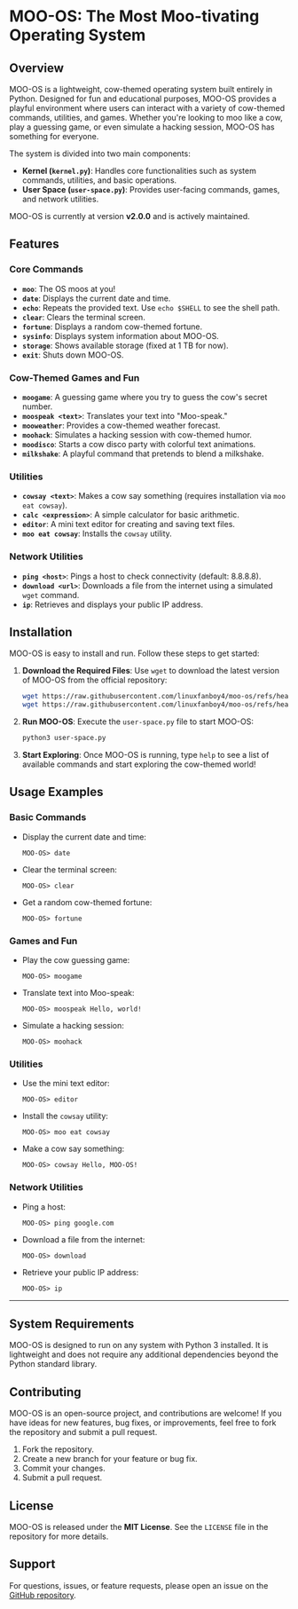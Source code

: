 # MOO-OS: The Most Moo-tivating Operating System

## Overview

MOO-OS is a lightweight, cow-themed operating system built entirely in Python. Designed for fun and educational purposes, MOO-OS provides a playful environment where users can interact with a variety of cow-themed commands, utilities, and games. Whether you're looking to moo like a cow, play a guessing game, or even simulate a hacking session, MOO-OS has something for everyone.

The system is divided into two main components:
- **Kernel (`kernel.py`)**: Handles core functionalities such as system commands, utilities, and basic operations.
- **User Space (`user-space.py`)**: Provides user-facing commands, games, and network utilities.

MOO-OS is currently at version **v2.0.0** and is actively maintained.

## Features

### Core Commands
- **`moo`**: The OS moos at you!
- **`date`**: Displays the current date and time.
- **`echo`**: Repeats the provided text. Use `echo $SHELL` to see the shell path.
- **`clear`**: Clears the terminal screen.
- **`fortune`**: Displays a random cow-themed fortune.
- **`sysinfo`**: Displays system information about MOO-OS.
- **`storage`**: Shows available storage (fixed at 1 TB for now).
- **`exit`**: Shuts down MOO-OS.

### Cow-Themed Games and Fun
- **`moogame`**: A guessing game where you try to guess the cow's secret number.
- **`moospeak <text>`**: Translates your text into "Moo-speak."
- **`mooweather`**: Provides a cow-themed weather forecast.
- **`moohack`**: Simulates a hacking session with cow-themed humor.
- **`moodisco`**: Starts a cow disco party with colorful text animations.
- **`milkshake`**: A playful command that pretends to blend a milkshake.

### Utilities
- **`cowsay <text>`**: Makes a cow say something (requires installation via `moo eat cowsay`).
- **`calc <expression>`**: A simple calculator for basic arithmetic.
- **`editor`**: A mini text editor for creating and saving text files.
- **`moo eat cowsay`**: Installs the `cowsay` utility.

### Network Utilities
- **`ping <host>`**: Pings a host to check connectivity (default: 8.8.8.8).
- **`download <url>`**: Downloads a file from the internet using a simulated `wget` command.
- **`ip`**: Retrieves and displays your public IP address.

## Installation

MOO-OS is easy to install and run. Follow these steps to get started:

1. **Download the Required Files**:
   Use `wget` to download the latest version of MOO-OS from the official repository:
   ```bash
   wget https://raw.githubusercontent.com/linuxfanboy4/moo-os/refs/heads/main/src/kernel.py
   wget https://raw.githubusercontent.com/linuxfanboy4/moo-os/refs/heads/main/src/user-space.py
   ```

2. **Run MOO-OS**:
   Execute the `user-space.py` file to start MOO-OS:
   ```bash
   python3 user-space.py
   ```

3. **Start Exploring**:
   Once MOO-OS is running, type `help` to see a list of available commands and start exploring the cow-themed world!

## Usage Examples

### Basic Commands
- Display the current date and time:
  ```
  MOO-OS> date
  ```

- Clear the terminal screen:
  ```
  MOO-OS> clear
  ```

- Get a random cow-themed fortune:
  ```
  MOO-OS> fortune
  ```

### Games and Fun
- Play the cow guessing game:
  ```
  MOO-OS> moogame
  ```

- Translate text into Moo-speak:
  ```
  MOO-OS> moospeak Hello, world!
  ```

- Simulate a hacking session:
  ```
  MOO-OS> moohack
  ```

### Utilities
- Use the mini text editor:
  ```
  MOO-OS> editor
  ```

- Install the `cowsay` utility:
  ```
  MOO-OS> moo eat cowsay
  ```

- Make a cow say something:
  ```
  MOO-OS> cowsay Hello, MOO-OS!
  ```

### Network Utilities
- Ping a host:
  ```
  MOO-OS> ping google.com
  ```

- Download a file from the internet:
  ```
  MOO-OS> download
  ```

- Retrieve your public IP address:
  ```
  MOO-OS> ip
  ```

---

## System Requirements

MOO-OS is designed to run on any system with Python 3 installed. It is lightweight and does not require any additional dependencies beyond the Python standard library.

## Contributing

MOO-OS is an open-source project, and contributions are welcome! If you have ideas for new features, bug fixes, or improvements, feel free to fork the repository and submit a pull request.

1. Fork the repository.
2. Create a new branch for your feature or bug fix.
3. Commit your changes.
4. Submit a pull request.

## License

MOO-OS is released under the **MIT License**. See the `LICENSE` file in the repository for more details.

## Support

For questions, issues, or feature requests, please open an issue on the [GitHub repository](https://github.com/linuxfanboy4/moo-os.git).
